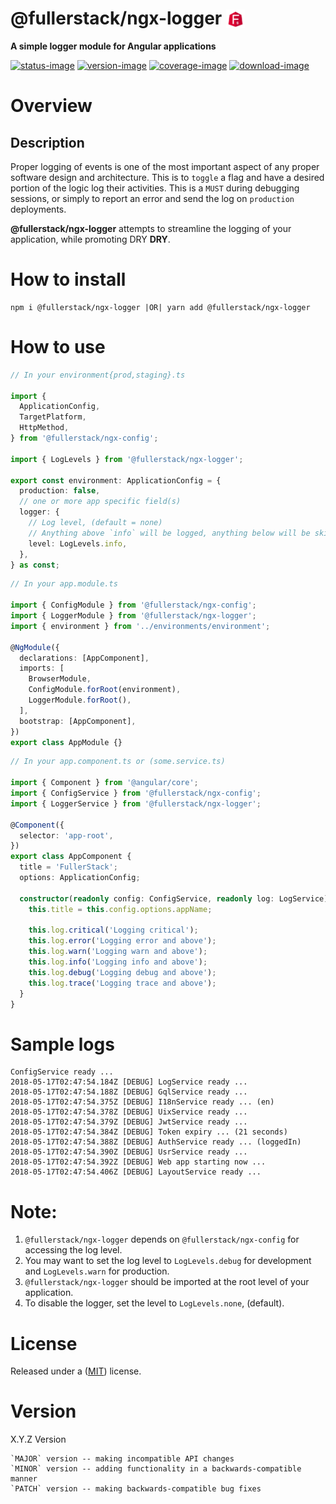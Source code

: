 # @fullerstack/ngx-logger <img style="margin-bottom: -6px" width="30" src="../../apps/fullerstack/src/assets/images/fullerstack-x250.png">

**A simple logger module for Angular applications**

[![status-image]][status-link]
[![version-image]][version-link]
[![coverage-image]][coverage-link]
[![download-image]][download-link]

# Overview

## Description

Proper logging of events is one of the most important aspect of any proper software design and architecture. This is to `toggle` a flag and have a desired portion of the logic log their activities. This is a `MUST` during debugging sessions, or simply to report an error and send the log on `production` deployments.

**@fullerstack/ngx-logger** attempts to streamline the logging of your application, while promoting DRY **DRY**.

# How to install

    npm i @fullerstack/ngx-logger |OR| yarn add @fullerstack/ngx-logger

# How to use

```typescript
// In your environment{prod,staging}.ts

import {
  ApplicationConfig,
  TargetPlatform,
  HttpMethod,
} from '@fullerstack/ngx-config';

import { LogLevels } from '@fullerstack/ngx-logger';

export const environment: ApplicationConfig = {
  production: false,
  // one or more app specific field(s)
  logger: {
    // Log level, (default = none)
    // Anything above `info` will be logged, anything below will be skipped
    level: LogLevels.info,
  },
} as const;
```

```typescript
// In your app.module.ts

import { ConfigModule } from '@fullerstack/ngx-config';
import { LoggerModule } from '@fullerstack/ngx-logger';
import { environment } from '../environments/environment';

@NgModule({
  declarations: [AppComponent],
  imports: [
    BrowserModule,
    ConfigModule.forRoot(environment),
    LoggerModule.forRoot(),
  ],
  bootstrap: [AppComponent],
})
export class AppModule {}
```

```typescript
// In your app.component.ts or (some.service.ts)

import { Component } from '@angular/core';
import { ConfigService } from '@fullerstack/ngx-config';
import { LoggerService } from '@fullerstack/ngx-logger';

@Component({
  selector: 'app-root',
})
export class AppComponent {
  title = 'FullerStack';
  options: ApplicationConfig;

  constructor(readonly config: ConfigService, readonly log: LogService) {
    this.title = this.config.options.appName;

    this.log.critical('Logging critical');
    this.log.error('Logging error and above');
    this.log.warn('Logging warn and above');
    this.log.info('Logging info and above');
    this.log.debug('Logging debug and above');
    this.log.trace('Logging trace and above');
  }
}
```

# Sample logs

```
ConfigService ready ...
2018-05-17T02:47:54.184Z [DEBUG] LogService ready ...
2018-05-17T02:47:54.188Z [DEBUG] GqlService ready ...
2018-05-17T02:47:54.375Z [DEBUG] I18nService ready ... (en)
2018-05-17T02:47:54.378Z [DEBUG] UixService ready ...
2018-05-17T02:47:54.379Z [DEBUG] JwtService ready ...
2018-05-17T02:47:54.384Z [DEBUG] Token expiry ... (21 seconds)
2018-05-17T02:47:54.388Z [DEBUG] AuthService ready ... (loggedIn)
2018-05-17T02:47:54.390Z [DEBUG] UsrService ready ...
2018-05-17T02:47:54.392Z [DEBUG] Web app starting now ...
2018-05-17T02:47:54.406Z [DEBUG] LayoutService ready ...
```

# Note:

1. `@fullerstack/ngx-logger` depends on `@fullerstack/ngx-config` for accessing the log level.
2. You may want to set the log level to `LogLevels.debug` for development and `LogLevels.warn` for production.
3. `@fullerstack/ngx-logger` should be imported at the root level of your application.
4. To disable the logger, set the level to `LogLevels.none`, (default).

# License

Released under a ([MIT](https://raw.githubusercontent.com/neekware/fullerstack/main/LICENSE)) license.

# Version

X.Y.Z Version

    `MAJOR` version -- making incompatible API changes
    `MINOR` version -- adding functionality in a backwards-compatible manner
    `PATCH` version -- making backwards-compatible bug fixes

[status-image]: https://secure.travis-ci.org/neekware/fullerstack.png?branch=main
[status-link]: http://travis-ci.org/neekware/fullerstack?branch=main
[version-image]: https://img.shields.io/npm/v/@fullerstack/ngx-logger.svg
[version-link]: https://www.npmjs.com/package/@fullerstack/ngx-logger
[coverage-image]: https://coveralls.io/repos/neekware/fullerstack/badge.svg
[coverage-link]: https://coveralls.io/r/neekware/fullerstack
[download-image]: https://img.shields.io/npm/dm/@fullerstack/ngx-logger.svg
[download-link]: https://www.npmjs.com/package/@fullerstack/ngx-logger
